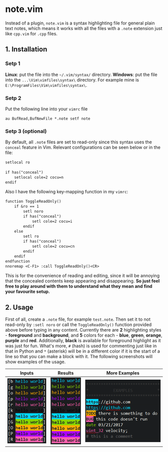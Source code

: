 # note.vim
Instead of a plugin, `note.vim` is a syntax highlighting file for general plain text notes, which means it works with all the files with a `.note` extension just like `cpp.vim` for `.cpp` files.
## 1. Installation
### Setp 1
**Linux**: put the file into the `~/.vim/syntax/` directory.
**Windows**: put the file into the `...\Vim\vimfiles\syntax\` directory. For example mine is `E:\ProgramFiles\Vim\vimfiles\syntax\`.
### Setp 2
Put the following line into your `vimrc` file
```vim
au BufRead,BufNewFile *.note setf note
```
### Setp 3 (optional)
By default, all `.note` files are set to read-only since this syntax uses the `conceal` feature in Vim. Relevant configurations can be seen below or in the file:
```vim
setlocal ro

if has("conceal")
    setlocal cole=2 cocu=n
endif
```
Also I have the following key-mapping function in my `vimrc`:
```vim
function ToggleReadOnly()
    if &ro == 1
        setl noro
        if has("conceal")
            setl cole=2 cocu=i
        endif
    else
        setl ro
        if has("conceal")
            setl cole=2 cocu=cn
        endif
    endif
endfunction
nnoremap <C-F1> :call ToggleReadOnly()<CR>
```
This is for the convenience of reading and editing, since it will be annoying that the concealed contents keep appearing and disappearing. **So just feel free to play around with them to understand what they mean and find your favourite setup.**
## 2. Usage
First of all, create a `.note` file, for example `test.note`. Then set it to not read-only by `:setl noro` or call the `ToggleReadOnly()` function provided above before typing in any content. Currently there are **2** highlighting styles - **foreground** and **background**, and **5** colors for each - **blue**, **green**, **orange**, **purple** and **red**. Additionally, **black** is available for foreground highlight as it was just for fun. What's more, `#` (hash) is used for commenting just like in that in Python and `*` (asterisk) will be in a different color if it is the start of a line so that you can make a block with it. The following screenshots will show examples of the usage.

|Inputs         |Results        |More Examples  |
|:-------------:|:-------------:|:-------------:|
|![Inputs](https://github.com/Neur1n/note.vim/blob/master/screenshots/note_usage.PNG)|![Results](https://github.com/Neur1n/note.vim/blob/master/screenshots/note_result.PNG)|![More Examples](https://github.com/Neur1n/note.vim/blob/master/screenshots/note_examples.PNG)|
